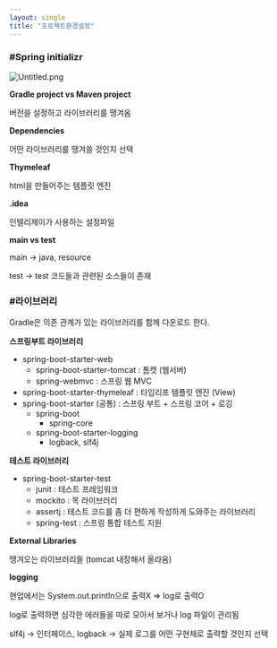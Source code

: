 ```yaml
---
layout: single
title: "프로젝트환경설정"
---
```



### #Spring initializr

![Untitled.png](/assets/images/posts/2022-11-01/Untitled.png)


**Gradle project vs Maven project**

버전을 설정하고 라이브러리를 땡겨옴


**Dependencies**

어떤 라이브러리를 땡겨쓸 것인지 선택

**Thymeleaf**


html을 만들어주는 템플릿 엔진

**.idea**

인텔리제이가 사용하는 설정파일


**main vs test**

main → java, resource

test → test 코드들과 관련된 소스들이 존재


### #라이브러리

Gradle은 의존 관계가 있는 라이브러리를 함께 다운로드 한다.


**스프링부트 라이브러리**

- spring-boot-starter-web
    - spring-boot-starter-tomcat : 톰캣 (웹서버)
    - spring-webmvc : 스프링 웹 MVC
- spring-boot-starter-thymeleaf : 타임리프 템플릿 엔진 (View)
- spring-boot-starter (공통) : 스프링 부트 + 스프링 코어 + 로깅
    - spring-boot
        - spring-core
    - spring-boot-starter-logging
        - logback, slf4j
        
        
**테스트 라이브러리**

- spring-boot-starter-test
    - junit : 테스트 프레임워크
    - mockito : 목 라이브러리
    - assertj : 테스트 코드를 좀 더 편하게 작성하게 도와주는 라이브러리
    - spring-test : 스프링 통합 테스트 지원
    

**External Libraries**

땡겨오는 라이브러리들 (tomcat 내장해서 올라옴)


**logging**

현업에서는 System.out.println으로 출력X ⇒ log로 출력O

log로 출력하면 심각한 에러들을 따로 모아서 보거나 log 파일이 관리됨

slf4j → 인터페이스, logback → 실제 로그를 어떤 구현체로 출력할 것인지 선택

